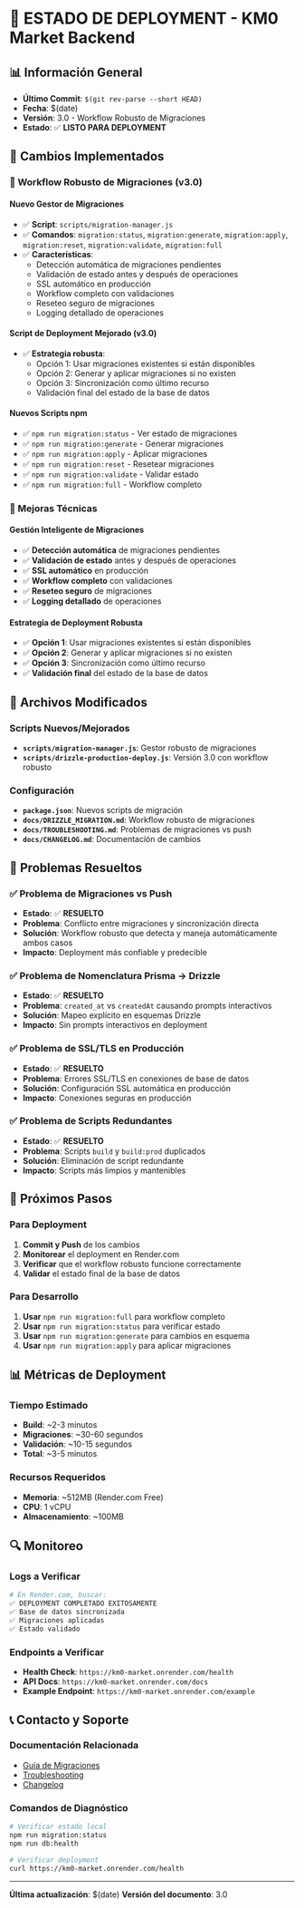 # 🚀 **ESTADO DE DEPLOYMENT - KM0 Market Backend**

## **📊 Información General**

- **Último Commit**: `$(git rev-parse --short HEAD)`
- **Fecha**: $(date)
- **Versión**: 3.0 - Workflow Robusto de Migraciones
- **Estado**: ✅ **LISTO PARA DEPLOYMENT**

## **🎯 Cambios Implementados**

### **🔄 Workflow Robusto de Migraciones (v3.0)**

#### **Nuevo Gestor de Migraciones**

- ✅ **Script**: `scripts/migration-manager.js`
- ✅ **Comandos**: `migration:status`, `migration:generate`, `migration:apply`, `migration:reset`, `migration:validate`, `migration:full`
- ✅ **Características**:
  - Detección automática de migraciones pendientes
  - Validación de estado antes y después de operaciones
  - SSL automático en producción
  - Workflow completo con validaciones
  - Reseteo seguro de migraciones
  - Logging detallado de operaciones

#### **Script de Deployment Mejorado (v3.0)**

- ✅ **Estrategia robusta**:
  - Opción 1: Usar migraciones existentes si están disponibles
  - Opción 2: Generar y aplicar migraciones si no existen
  - Opción 3: Sincronización como último recurso
  - Validación final del estado de la base de datos

#### **Nuevos Scripts npm**

- ✅ `npm run migration:status` - Ver estado de migraciones
- ✅ `npm run migration:generate` - Generar migraciones
- ✅ `npm run migration:apply` - Aplicar migraciones
- ✅ `npm run migration:reset` - Resetear migraciones
- ✅ `npm run migration:validate` - Validar estado
- ✅ `npm run migration:full` - Workflow completo

### **🔧 Mejoras Técnicas**

#### **Gestión Inteligente de Migraciones**

- ✅ **Detección automática** de migraciones pendientes
- ✅ **Validación de estado** antes y después de operaciones
- ✅ **SSL automático** en producción
- ✅ **Workflow completo** con validaciones
- ✅ **Reseteo seguro** de migraciones
- ✅ **Logging detallado** de operaciones

#### **Estrategia de Deployment Robusta**

- ✅ **Opción 1**: Usar migraciones existentes si están disponibles
- ✅ **Opción 2**: Generar y aplicar migraciones si no existen
- ✅ **Opción 3**: Sincronización como último recurso
- ✅ **Validación final** del estado de la base de datos

## **📁 Archivos Modificados**

### **Scripts Nuevos/Mejorados**

- **`scripts/migration-manager.js`**: Gestor robusto de migraciones
- **`scripts/drizzle-production-deploy.js`**: Versión 3.0 con workflow robusto

### **Configuración**

- **`package.json`**: Nuevos scripts de migración
- **`docs/DRIZZLE_MIGRATION.md`**: Workflow robusto de migraciones
- **`docs/TROUBLESHOOTING.md`**: Problemas de migraciones vs push
- **`docs/CHANGELOG.md`**: Documentación de cambios

## **🚨 Problemas Resueltos**

### **✅ Problema de Migraciones vs Push**

- **Estado**: ✅ **RESUELTO**
- **Problema**: Conflicto entre migraciones y sincronización directa
- **Solución**: Workflow robusto que detecta y maneja automáticamente ambos casos
- **Impacto**: Deployment más confiable y predecible

### **✅ Problema de Nomenclatura Prisma → Drizzle**

- **Estado**: ✅ **RESUELTO**
- **Problema**: `created_at` vs `createdAt` causando prompts interactivos
- **Solución**: Mapeo explícito en esquemas Drizzle
- **Impacto**: Sin prompts interactivos en deployment

### **✅ Problema de SSL/TLS en Producción**

- **Estado**: ✅ **RESUELTO**
- **Problema**: Errores SSL/TLS en conexiones de base de datos
- **Solución**: Configuración SSL automática en producción
- **Impacto**: Conexiones seguras en producción

### **✅ Problema de Scripts Redundantes**

- **Estado**: ✅ **RESUELTO**
- **Problema**: Scripts `build` y `build:prod` duplicados
- **Solución**: Eliminación de script redundante
- **Impacto**: Scripts más limpios y mantenibles

## **🎯 Próximos Pasos**

### **Para Deployment**

1. **Commit y Push** de los cambios
2. **Monitorear** el deployment en Render.com
3. **Verificar** que el workflow robusto funcione correctamente
4. **Validar** el estado final de la base de datos

### **Para Desarrollo**

1. **Usar** `npm run migration:full` para workflow completo
2. **Usar** `npm run migration:status` para verificar estado
3. **Usar** `npm run migration:generate` para cambios en esquema
4. **Usar** `npm run migration:apply` para aplicar migraciones

## **📊 Métricas de Deployment**

### **Tiempo Estimado**

- **Build**: ~2-3 minutos
- **Migraciones**: ~30-60 segundos
- **Validación**: ~10-15 segundos
- **Total**: ~3-5 minutos

### **Recursos Requeridos**

- **Memoria**: ~512MB (Render.com Free)
- **CPU**: 1 vCPU
- **Almacenamiento**: ~100MB

## **🔍 Monitoreo**

### **Logs a Verificar**

```bash
# En Render.com, buscar:
✅ DEPLOYMENT COMPLETADO EXITOSAMENTE
✅ Base de datos sincronizada
✅ Migraciones aplicadas
✅ Estado validado
```

### **Endpoints a Verificar**

- **Health Check**: `https://km0-market.onrender.com/health`
- **API Docs**: `https://km0-market.onrender.com/docs`
- **Example Endpoint**: `https://km0-market.onrender.com/example`

## **📞 Contacto y Soporte**

### **Documentación Relacionada**

- [Guía de Migraciones](./DRIZZLE_MIGRATION.md)
- [Troubleshooting](./TROUBLESHOOTING.md)
- [Changelog](./CHANGELOG.md)

### **Comandos de Diagnóstico**

```bash
# Verificar estado local
npm run migration:status
npm run db:health

# Verificar deployment
curl https://km0-market.onrender.com/health
```

---

**Última actualización**: $(date)
**Versión del documento**: 3.0
